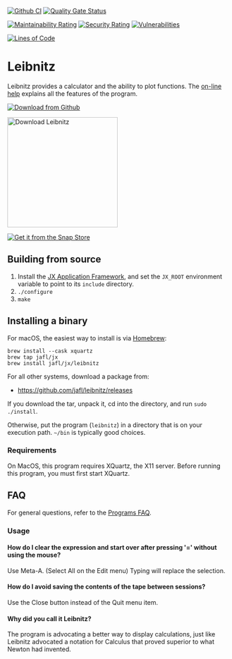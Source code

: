 [![Github CI](https://github.com/jafl/leibnitz/actions/workflows/ci.yml/badge.svg)](https://github.com/jafl/leibnitz/actions/workflows/ci.yml)
[![Quality Gate Status](https://sonarcloud.io/api/project_badges/measure?branch=main&project=jafl_leibnitz&metric=alert_status)](https://sonarcloud.io/dashboard?id=jafl_leibnitz&branch=main)

[![Maintainability Rating](https://sonarcloud.io/api/project_badges/measure?branch=main&project=jafl_leibnitz&metric=sqale_rating)](https://sonarcloud.io/dashboard?id=jafl_leibnitz&branch=main)
[![Security Rating](https://sonarcloud.io/api/project_badges/measure?branch=main&project=jafl_leibnitz&metric=security_rating)](https://sonarcloud.io/dashboard?id=jafl_leibnitz&branch=main)
[![Vulnerabilities](https://sonarcloud.io/api/project_badges/measure?branch=main&project=jafl_leibnitz&metric=vulnerabilities)](https://sonarcloud.io/dashboard?id=jafl_leibnitz&branch=main)

[![Lines of Code](https://sonarcloud.io/api/project_badges/measure?branch=main&project=jafl_leibnitz&metric=ncloc)](https://sonarcloud.io/dashboard?id=jafl_leibnitz&branch=main)

# Leibnitz

Leibnitz provides a calculator and the ability to plot functions.  The [on-line help](http://leibnitz.sourceforge.net/help.html) explains all the features of the program.

[![Download from Github](http://libjx.sourceforge.net/github.png)](https://github.com/jafl/leibnitz/releases/latest)

<a href="https://sourceforge.net/p/leibnitz/"><img alt="Download Leibnitz" src="https://sourceforge.net/sflogo.php?type=17&group_id=170488" width="250"></a>

[![Get it from the Snap Store](https://snapcraft.io/static/images/badges/en/snap-store-white.svg)](https://snapcraft.io/leibnitz)


## Building from source

1. Install the [JX Application Framework](https://github.com/jafl/jx_application_framework),  and set the `JX_ROOT` environment variable to point to its `include` directory.
1. `./configure`
1. `make`


## Installing a binary

For macOS, the easiest way to install is via [Homebrew](https://brew.sh):

    brew install --cask xquartz
    brew tap jafl/jx
    brew install jafl/jx/leibnitz

For all other systems, download a package from:

* https://github.com/jafl/leibnitz/releases

If you download the tar, unpack it, cd into the directory, and run `sudo ./install`.

Otherwise, put the program (`leibnitz`) in a directory that is on your execution path.  `~/bin` is typically good choices.

### Requirements

On MacOS, this program requires XQuartz, the X11 server.  Before running this program, you must first start XQuartz.


## FAQ

For general questions, refer to the [Programs FAQ](https://github.com/jafl/jx_application_framework/blob/master/APPS.md).

### Usage

#### How do I clear the expression and start over after pressing '=' without using the mouse?

Use Meta-A. (Select All on the Edit menu)  Typing will replace the selection.


#### How do I avoid saving the contents of the tape between sessions?

Use the Close button instead of the Quit menu item.


#### Why did you call it Leibnitz?

The program is advocating a better way to display calculations, just like Leibnitz advocated a notation for Calculus that proved superior to what Newton had invented.
